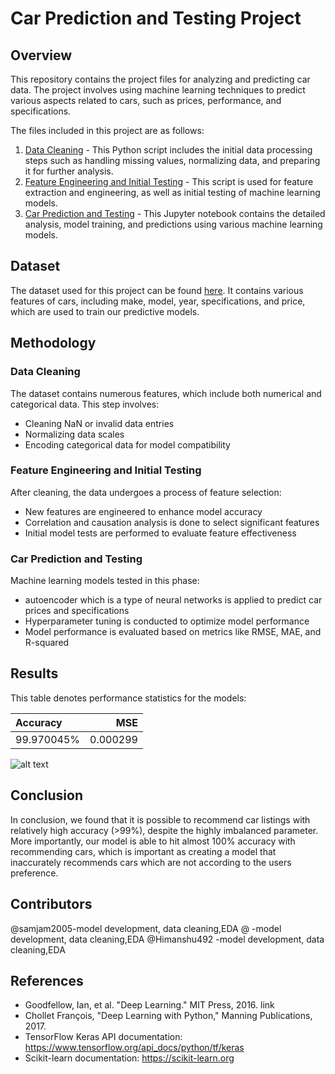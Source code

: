 # Car Prediction and Testing Project
## Overview
This repository contains the project files for analyzing and predicting car data. The project involves using machine learning techniques to predict various aspects related to cars, such as prices, performance, and specifications.

The files included in this project are as follows:
1. [Data Cleaning](https://github.com/yourusername/yourprojectname/blob/master/Data%20Cleaning.py) - This Python script includes the initial data processing steps such as handling missing values, normalizing data, and preparing it for further analysis.
2. [Feature Engineering and Initial Testing](https://github.com/yourusername/yourprojectname/blob/master/Untitled1.py) - This script is used for feature extraction and engineering, as well as initial testing of machine learning models.
3. [Car Prediction and Testing](https://github.com/yourusername/yourprojectname/blob/master/car%20prediction%20and%20testing.ipynb) - This Jupyter notebook contains the detailed analysis, model training, and predictions using various machine learning models.

## Dataset
The dataset used for this project can be found [here]([https://linktodataset.com](https://www.kaggle.com/datasets/aishwaryamuthukumar/cars-dataset-audi-bmw-ford-hyundai-skoda-vw)). It contains various features of cars, including make, model, year, specifications, and price, which are used to train our predictive models.

## Methodology
### Data Cleaning
The dataset contains numerous features, which include both numerical and categorical data. This step involves:
- Cleaning NaN or invalid data entries
- Normalizing data scales
- Encoding categorical data for model compatibility

### Feature Engineering and Initial Testing
After cleaning, the data undergoes a process of feature selection:
- New features are engineered to enhance model accuracy
- Correlation and causation analysis is done to select significant features
- Initial model tests are performed to evaluate feature effectiveness

### Car Prediction and Testing
Machine learning models tested in this phase:
- autoencoder which is a type of neural networks is applied to predict car prices and specifications
- Hyperparameter tuning is conducted to optimize model performance
- Model performance is evaluated based on metrics like RMSE, MAE, and R-squared

## Results
This table denotes performance statistics for the models:

| Accuracy       |      MSE      |
| :---           |          ---: |
|   99.970045%   |    0.000299   |

![alt text](file:///Users/mohika/Documents/Screenshot%202024-04-24%20at%208.54.43%E2%80%AFPM.png)

## Conclusion
In conclusion, we found that it is possible to recommend car listings with relatively high accuracy (>99%), despite the highly imbalanced parameter. More importantly, our model is able to hit almost 100% accuracy with recommending cars, which is important as creating a model that inaccurately recommends cars which are not according to the users preference.
## Contributors
@samjam2005-model development, data cleaning,EDA
@ -model development, data cleaning,EDA
@Himanshu492 -model development, data cleaning,EDA

## References
- Goodfellow, Ian, et al. "Deep Learning." MIT Press, 2016. link
- Chollet François, "Deep Learning with Python," Manning Publications, 2017.
- TensorFlow Keras API documentation: https://www.tensorflow.org/api_docs/python/tf/keras
- Scikit-learn documentation: https://scikit-learn.org
